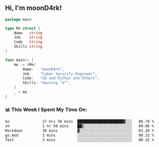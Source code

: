 <h2> Hi, I'm moonD4rk!</h2>

```go
package main

type Me struct {
	Name   string
	Job    string
	Code   string
	Skills string
}

func main() {
	me := &Me{
		Name:   "moonD4rk",
		Job:    "Cyber Security Engineer",
		Code:   "Go and Python and Others",
		Skills: "Hacking ^o^",
	}
	_ = me
}
```

<h3>📊 This Week I Spent My Time On:</h3>
<!-- <img align='right' src="https://github-readme-stats.vercel.app/api?username=moond4rk&show_icons=true&theme=radical", width="300" height="150"> -->

<!--START_SECTION:waka-->

```txt
Go               17 hrs 36 mins  █████████████████████▓░░░   86.79 %
sh               1 hr 50 mins    ██▒░░░░░░░░░░░░░░░░░░░░░░   09.06 %
Markdown         39 mins         ▓░░░░░░░░░░░░░░░░░░░░░░░░   03.26 %
go.mod           3 mins          ░░░░░░░░░░░░░░░░░░░░░░░░░   00.32 %
Text             3 mins          ░░░░░░░░░░░░░░░░░░░░░░░░░   00.32 %
```

<!--END_SECTION:waka-->

